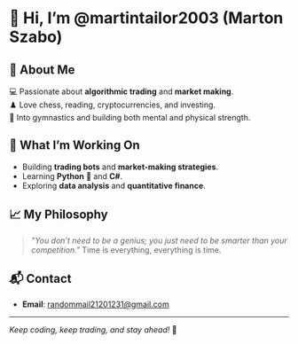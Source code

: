 # 👋 Hi, I’m @martintailor2003 (Marton Szabo)  

## 🚀 About Me  
💻 Passionate about **algorithmic trading** and **market making**.  
♟️ Love chess, reading, cryptocurrencies, and investing.  
💪 Into gymnastics and building both mental and physical strength.  

## 🔧 What I’m Working On  
- Building **trading bots** and **market-making strategies**.  
- Learning **Python** 🐍 and **C#**.  
- Exploring **data analysis** and **quantitative finance**.  

## 📈 My Philosophy  
> *"You don’t need to be a genius; you just need to be smarter than your competition."*
> Time is everything, everything is time.

## 📬 Contact  
- **Email**: randommail21201231@gmail.com  

---

*Keep coding, keep trading, and stay ahead!* 🚀  
